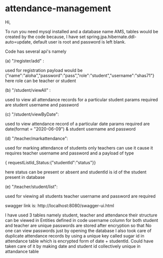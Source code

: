 # attendance-management

Hi,

To run you need mysql installed and a database name AMS, tables would be created by the code because,
I have set spring.jpa.hibernate.ddl-auto=update, default user is root and password is left blank.

Code has several api's namely 

(a) "/register/add" : 

used for registration 
payload would be {"name":"aloha","password":"pass","role":"student","username":"shas71"} here role can be teacher or student

(b) "/student/viewAll" :

used to view all attendance records for a particular student
params required are student username and password

(c) "/student/viewByDate": 

used to view attendance record of a particular date
params required are date(format =  "2020-06-09") & student username and password

(d) "/teacher/markattendance": 

used for marking attendance of students only teachers can use it cause it requires
teacher username and password and a payload of type 

{ requestListId_Status:{"studentId":"status"}}

here status can be present or absent and studentId is id of the student present in database

(e) "/teacher/student/list": 

used for viewing all students
teacher username and password are required

swagger link is: http://localhost:8080/swagger-ui.html

I have used 3 tables namely student, teacher and attendance their structure can be viewed in Entities defined in code
username column for both student and teacher are unique
passwords are stored after encryption so that No one can view passwords just by opening the database
I also took care of duplicate attendance records by using a unique key called sugar id in attendance table which is encrypted form of date + studentId. Could have taken care of it by making date and student id collectively unique in attandance table

